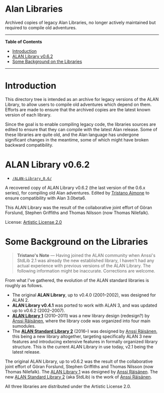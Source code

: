 # Alan Libraries

Archived copies of legacy Alan Libraries, no longer actively maintained but required to compile old adventures.


-----

**Table of Contents**

<!-- MarkdownTOC autolink="true" bracket="round" autoanchor="false" lowercase="only_ascii" uri_encoding="true" levels="1,2,3" -->

- [Introduction](#introduction)
- [ALAN Library v0.6.2](#alan-library-v062)
- [Some Background on the Libraries](#some-background-on-the-libraries)

<!-- /MarkdownTOC -->

-----

# Introduction

This directory tree is intended as an archive for legacy versions of the ALAN Library, to allow users to compile old adventures which depend on them. Efforts are made to ensure that the archived copies are the latest known version of each library.

Since the goal is to enable compiling legacy code, the libraries sources are edited to ensure that they can compile with the latest Alan release. Some of these libraries are quite old, and the Alan language has undergone significant changes in the meantime, some of which might have broken backward compatibility.


# ALAN Library v0.6.2

- [`/ALAN-Library_0.6/`][ALAN-Library_0.6]

A recovered copy of ALAN Library v0.6.2 (the last version of the 0.6.x series), for compiling old Alan adventures.
Edited by [Tristano Ajmone] to ensure compatibility with Alan 3.0beta6.

This ALAN Library was the result of the collaborative joint effort of Göran Forslund, Stephen Griffiths and Thomas Nilsson (now Thomas Nilefalk).

License: [Artistic License 2.0](./ALAN-Library_0.6/COPYING)

# Some Background on the Libraries

> __Tristano's Note__ — Having joined the ALAN community when Anssi's StdLib 2.1 was already the new established library, I haven't had any actual experience with previous versions of the ALAN Library. The following information might be inaccurate. Corrections are welcome.

From what I've gathered, the evolution of the ALAN standard libraries is roughly as follows.

- The original __ALAN Library__, up to v0.4.0 (2001–2002), was designed for ALAN 2.
- __ALAN Library v0.4.1__ was ported to work with ALAN 3, and was updated up to v0.6.2 (2002–2007).
- __[ALAN Library 1]__ (2010–2011) was a new library design (redesign?) by [Anssi Räisänen], where the library code was organized into four main sumodules.
- The __[ALAN Standard Library 2]__ (2016–) was designed by [Anssi Räisänen], this being a new library altogether, targeting specifically ALAN 3 new features and introducing extensive features in formally organized library structure. This is the current ALAN Library in use today, v2.1 being the latest release.

The original ALAN Library, up to v0.6.2 was the result of the collaborative joint effort of Göran Forslund, Stephen Griffiths and Thomas Nilsson (now Thomas Nilefalk). The [ALAN Library 1] was designed by [Anssi Räisänen]. The new [ALAN Standard Library 2]  (aka StdLib) is the work of [Anssi Räisänen].

All three libraries are distributed under the Artistic License 2.0.



<!-----------------------------------------------------------------------------
                               REFERENCE LINKS
------------------------------------------------------------------------------>

[ALAN Library 1]: https://www.alanif.se/download-alan-v3/download-library/library-v1-00 "Go to the download page of ALAN Library v1.0 on ALAN website"

[ALAN Standard Library 2]: https://github.com/AnssiR66/AlanStdLib "Visit the official repository of the ALAN Standard Library 2"

<!-- project files & folders -->

[ALAN-Library_0.6]: ./ALAN-Library_0.6/ "Navigate folder"

<!-- people -->

[Anssi Räisänen]: https://github.com/AnssiR66 "View Anssi Räisänen's GitHub profile"
[Tristano Ajmone]: https://github.com/tajmone "View Tristano Ajmone's GitHub profile"

<!-- EOF -->

